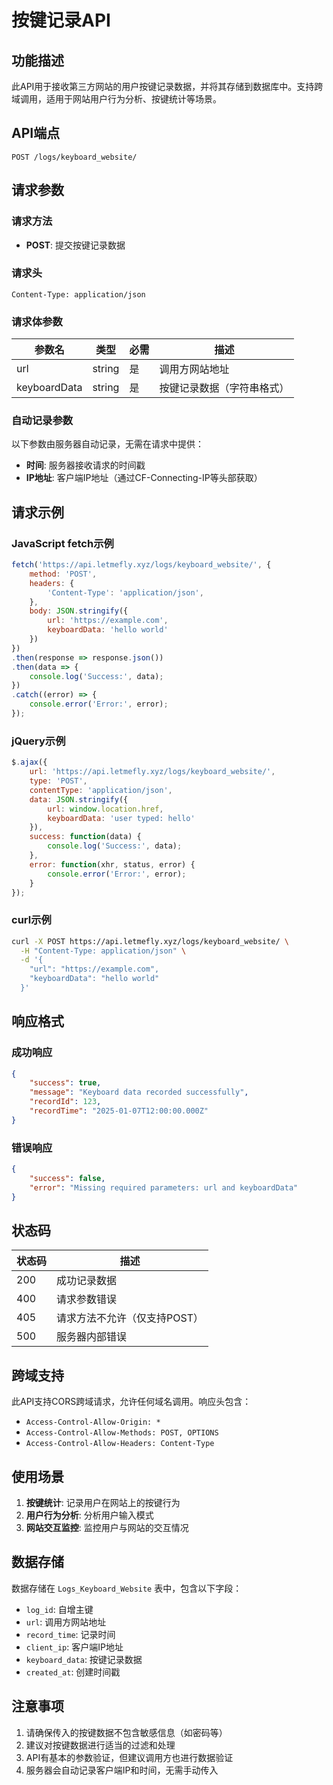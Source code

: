 # 按键记录API

## 功能描述

此API用于接收第三方网站的用户按键记录数据，并将其存储到数据库中。支持跨域调用，适用于网站用户行为分析、按键统计等场景。

## API端点

```
POST /logs/keyboard_website/
```

## 请求参数

### 请求方法
- **POST**: 提交按键记录数据

### 请求头
```
Content-Type: application/json
```

### 请求体参数

| 参数名 | 类型 | 必需 | 描述 |
|--------|------|------|------|
| url | string | 是 | 调用方网站地址 |
| keyboardData | string | 是 | 按键记录数据（字符串格式） |

### 自动记录参数
以下参数由服务器自动记录，无需在请求中提供：
- **时间**: 服务器接收请求的时间戳
- **IP地址**: 客户端IP地址（通过CF-Connecting-IP等头部获取）

## 请求示例

### JavaScript fetch示例
```javascript
fetch('https://api.letmefly.xyz/logs/keyboard_website/', {
    method: 'POST',
    headers: {
        'Content-Type': 'application/json',
    },
    body: JSON.stringify({
        url: 'https://example.com',
        keyboardData: 'hello world'
    })
})
.then(response => response.json())
.then(data => {
    console.log('Success:', data);
})
.catch((error) => {
    console.error('Error:', error);
});
```

### jQuery示例
```javascript
$.ajax({
    url: 'https://api.letmefly.xyz/logs/keyboard_website/',
    type: 'POST',
    contentType: 'application/json',
    data: JSON.stringify({
        url: window.location.href,
        keyboardData: 'user typed: hello'
    }),
    success: function(data) {
        console.log('Success:', data);
    },
    error: function(xhr, status, error) {
        console.error('Error:', error);
    }
});
```

### curl示例
```bash
curl -X POST https://api.letmefly.xyz/logs/keyboard_website/ \
  -H "Content-Type: application/json" \
  -d '{
    "url": "https://example.com",
    "keyboardData": "hello world"
  }'
```

## 响应格式

### 成功响应
```json
{
    "success": true,
    "message": "Keyboard data recorded successfully",
    "recordId": 123,
    "recordTime": "2025-01-07T12:00:00.000Z"
}
```

### 错误响应
```json
{
    "success": false,
    "error": "Missing required parameters: url and keyboardData"
}
```

## 状态码

| 状态码 | 描述 |
|--------|------|
| 200 | 成功记录数据 |
| 400 | 请求参数错误 |
| 405 | 请求方法不允许（仅支持POST） |
| 500 | 服务器内部错误 |

## 跨域支持

此API支持CORS跨域请求，允许任何域名调用。响应头包含：
- `Access-Control-Allow-Origin: *`
- `Access-Control-Allow-Methods: POST, OPTIONS`
- `Access-Control-Allow-Headers: Content-Type`

## 使用场景

1. **按键统计**: 记录用户在网站上的按键行为
2. **用户行为分析**: 分析用户输入模式
3. **网站交互监控**: 监控用户与网站的交互情况

## 数据存储

数据存储在 `Logs_Keyboard_Website` 表中，包含以下字段：
- `log_id`: 自增主键
- `url`: 调用方网站地址
- `record_time`: 记录时间
- `client_ip`: 客户端IP地址
- `keyboard_data`: 按键记录数据
- `created_at`: 创建时间戳

## 注意事项

1. 请确保传入的按键数据不包含敏感信息（如密码等）
2. 建议对按键数据进行适当的过滤和处理
3. API有基本的参数验证，但建议调用方也进行数据验证
4. 服务器会自动记录客户端IP和时间，无需手动传入